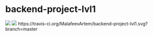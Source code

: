 # backend-project-lvl1

<div>
  <a href="https://codeclimate.com/github/MalafeevArtem/backend-project-lvl1/maintainability"><img                    src="https://api.codeclimate.com/v1/badges/0ca6c658a76e6f721c16/maintainability"  /></a>
  <a href="https://codeclimate.com/github/codeclimate/codeclimate/test_coverage"><img        src="https://api.codeclimate.com/v1/badges/a99a88d28ad37a79dbf6/test_coverage"  /></a>
  https://travis-ci.org/MalafeevArtem/backend-project-lvl1.svg?branch=master
</div>
